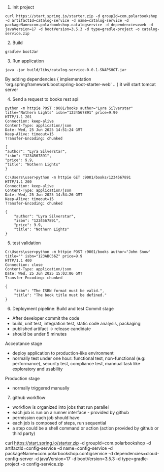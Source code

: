 1. Init project

```
curl https://start.spring.io/starter.zip -d groupId=com.polarbookshop -d artifactId=catalog-service -d name=catalog-service -d packageName=com.polarbookshop.catalogservice -d dependencies=web -d javaVersion=17 -d bootVersion=3.5.3 -d type=gradle-project -o catalog-service.zip
```

2. Build
```
gradlew bootJar
```

3. Run application
```commandline
java -jar build/libs/catalog-service-0.0.1-SNAPSHOT.jar 
```

By adding dependencies {
implementation 'org.springframework.boot:spring-boot-starter-web'
..
} 
it will start tomcat server


4. Send a request to books rest api
```
python -m httpie POST :9001/books author="Lyra Silverstar" title="Nothern Lights" isbn="1234567891" price=9.90
HTTP/1.1 201
Connection: keep-alive
Content-Type: application/json
Date: Wed, 25 Jun 2025 14:51:24 GMT
Keep-Alive: timeout=15
Transfer-Encoding: chunked

{
"author": "Lyra Silverstar",
"isbn": "1234567891",
"price": 9.9,
"title": "Nothern Lights"
}

C:\Users\user>python -m httpie GET :9001/books/1234567891
HTTP/1.1 200
Connection: keep-alive
Content-Type: application/json
Date: Wed, 25 Jun 2025 14:54:26 GMT
Keep-Alive: timeout=15
Transfer-Encoding: chunked

{
    "author": "Lyra Silverstar",
    "isbn": "1234567891",
    "price": 9.9,
    "title": "Nothern Lights"
}
```

5. test validation
```
C:\Users\user>python -m httpie POST :9001/books author="John Snow" title="" isbn="123ABC56Z" price=9.9
HTTP/1.1 400
Connection: close
Content-Type: application/json
Date: Wed, 25 Jun 2025 15:03:06 GMT
Transfer-Encoding: chunked

{
    "isbn": "The ISBN format must be valid.",
    "title": "The book title must be defined."
}

```

6. Deployment pipeline: Build and test
Commit stage
* After developer commit the code
* build, unit test, integration test, static code analysis, packaging
* published artifact -> release candidate
* should be under 5 minutes

Acceptance stage
* deploy application to production-like environment
* normally test under one hour: functional test, non-functional (e.g: performance), security test, compliance test, mannual task like exploratory and usability

Production stage
* normally triggered manually

7. github workflow
* workflow is organized into jobs that run parallel
* each job is run on a runner interface - provided by github
* permission each job should have
* each job is composed of steps, run sequential
* a step could be a shell command or action (action provided by github or third party)

curl https://start.spring.io/starter.zip -d groupId=com.polarbookshop -d artifactId=config-service -d name=config-service -d packageName=com.polarbookshop.configservice -d dependencies=cloud-config-server -d javaVersion=17 -d bootVersion=3.5.3 -d type=gradle-project -o config-service.zip